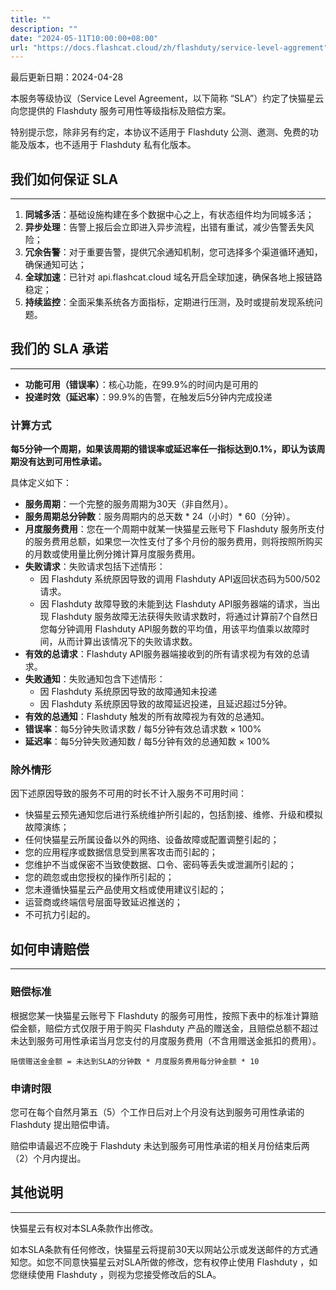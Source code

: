 ```yaml
---
title: ""
description: ""
date: "2024-05-11T10:00:00+08:00"
url: "https://docs.flashcat.cloud/zh/flashduty/service-level-aggrement"
---
```


最后更新日期：2024-04-28

本服务等级协议（Service Level Agreement，以下简称 “SLA”）约定了快猫星云向您提供的 Flashduty 服务可用性等级指标及赔偿方案。

特别提示您，除非另有约定，本协议不适用于 Flashduty 公测、邀测、免费的功能及版本，也不适用于 Flashduty 私有化版本。

## 我们如何保证 SLA
---

1. **同城多活**：基础设施构建在多个数据中心之上，有状态组件均为同城多活；
2. **异步处理**：告警上报后会立即进入异步流程，出错有重试，减少告警丢失风险；
3. **冗余告警**：对于重要告警，提供冗余通知机制，您可选择多个渠道循环通知，确保通知可达；
4. **全球加速**：已针对 api.flashcat.cloud 域名开启全球加速，确保各地上报链路稳定；
5. **持续监控**：全面采集系统各方面指标，定期进行压测，及时或提前发现系统问题。

## 我们的 SLA 承诺
---

- **功能可用（错误率）**：核心功能，在99.9%的时间内是可用的
- **投递时效（延迟率）**：99.9%的告警，在触发后5分钟内完成投递

### 计算方式

**每5分钟一个周期，如果该周期的错误率或延迟率任一指标达到0.1%，即认为该周期没有达到可用性承诺。** 

具体定义如下：

- **服务周期**：一个完整的服务周期为30天（非自然月）。
- **服务周期总分钟数**：服务周期内的总天数 * 24（小时）* 60（分钟）。
- **月度服务费用**：您在一个周期中就某一快猫星云账号下 Flashduty 服务所支付的服务费用总额，如果您一次性支付了多个月份的服务费用，则将按照所购买的月数或使用量比例分摊计算月度服务费用。
- **失败请求**：失败请求包括下述情形：
    - 因 Flashduty 系统原因导致的调用 Flashduty API返回状态码为500/502请求。
    - 因 Flashduty 故障导致的未能到达 Flashduty API服务器端的请求，当出现 Flashduty 服务故障无法获得失败请求数时，将通过计算前7个自然日您每分钟调用 Flashduty API服务数的平均值，用该平均值乘以故障时间，从而计算出该情况下的失败请求数。
- **有效的总请求**：Flashduty API服务器端接收到的所有请求视为有效的总请求。
- **失败通知**：失败通知包含下述情形：
    - 因 Flashduty 系统原因导致的故障通知未投递
    - 因 Flashduty 系统原因导致的故障延迟投递，且延迟超过5分钟。
- **有效的总通知**：Flashduty 触发的所有故障视为有效的总通知。
- **错误率**：每5分钟失败请求数 / 每5分钟有效总请求数 × 100%
- **延迟率**：每5分钟失败通知数 / 每5分钟有效的总通知数 × 100%


### 除外情形

因下述原因导致的服务不可用的时长不计入服务不可用时间：

- 快猫星云预先通知您后进行系统维护所引起的，包括割接、维修、升级和模拟故障演练；
- 任何快猫星云所属设备以外的网络、设备故障或配置调整引起的；
- 您的应用程序或数据信息受到黑客攻击而引起的；
- 您维护不当或保密不当致使数据、口令、密码等丢失或泄漏所引起的；
- 您的疏忽或由您授权的操作所引起的；
- 您未遵循快猫星云产品使用文档或使用建议引起的；
- 运营商或终端信号层面导致延迟推送的；
- 不可抗力引起的。


## 如何申请赔偿
---

### 赔偿标准

根据您某一快猫星云账号下 Flashduty 的服务可用性，按照下表中的标准计算赔偿金额，赔偿方式仅限于用于购买 Flashduty 产品的赠送金，且赔偿总额不超过未达到服务可用性承诺当月您支付的月度服务费用（不含用赠送金抵扣的费用）。

```
赔偿赠送金金额 = 未达到SLA的分钟数 * 月度服务费用每分钟金额 * 10
```

### 申请时限

您可在每个自然月第五（5）个工作日后对上个月没有达到服务可用性承诺的 Flashduty 提出赔偿申请。

赔偿申请最迟不应晚于 Flashduty 未达到服务可用性承诺的相关月份结束后两（2）个月内提出。

## 其他说明
---

快猫星云有权对本SLA条款作出修改。

如本SLA条款有任何修改，快猫星云将提前30天以网站公示或发送邮件的方式通知您。如您不同意快猫星云对SLA所做的修改，您有权停止使用 Flashduty ，如您继续使用 Flashduty ，则视为您接受修改后的SLA。